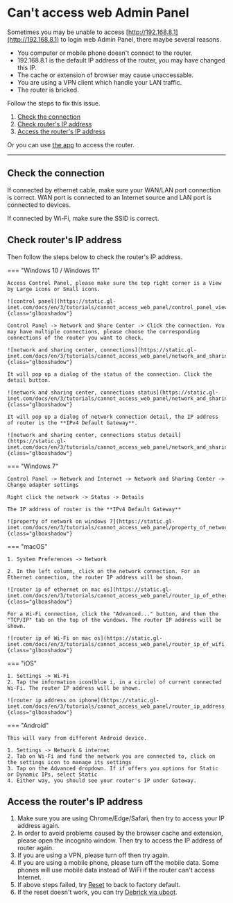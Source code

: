 # Can't access web Admin Panel

Sometimes you may be unable to access [http://192.168.8.1](http://192.168.8.1) to login web Admin Panel, there maybe several reasons.

* You computer or mobile phone doesn't connect to the router.
* 192.168.8.1 is the default IP address of the router, you may have changed this IP.
* The cache or extension of browser may cause unaccessable.
* You are using a VPN client which handle your LAN traffic.
* The router is bricked.

Follow the steps to fix this issue.

1. [Check the connection](#check_the_connection)
2. [Check router's IP address](#check-routers-ip-address)
3. [Access the router's IP address](#access-the-routers-ip-address)

Or you can use [the app](../mobile_app) to access the router.

---

## Check the connection

If connected by ethernet cable, make sure your WAN/LAN port connection is correct. WAN port is connected to an Internet source and LAN port is connected to devices.

If connected by Wi-Fi, make sure the SSID is correct.

## Check router's IP address

Then follow the steps below to check the router's IP address.

=== "Windows 10 / Windows 11"

    Access Control Panel, please make sure the top right corner is a View by Large icons or Small icons.

    ![control panel](https://static.gl-inet.com/docs/en/3/tutorials/cannot_access_web_panel/control_panel_view_by.png){class="glboxshadow"}

    Control Panel -> Network and Share Center -> Click the connection. You may have multiple connections, please choose the corresponding connections of the router you want to check.

    ![network and sharing center, connections](https://static.gl-inet.com/docs/en/3/tutorials/cannot_access_web_panel/network_and_sharing_center_connections.png){class="glboxshadow"}

    It will pop up a dialog of the status of the connection. Click the detail button.

    ![network and sharing center, connections status](https://static.gl-inet.com/docs/en/3/tutorials/cannot_access_web_panel/network_and_sharing_center_connections_status.png){class="glboxshadow"}

    It will pop up a dialog of network connection detail, the IP address of router is the **IPv4 Default Gateway**.

    ![network and sharing center, connections status detail](https://static.gl-inet.com/docs/en/3/tutorials/cannot_access_web_panel/network_and_sharing_center_connections_status_detail.png){class="glboxshadow"}

=== "Windows 7"

    Control Panel -> Network and Internet -> Network and Sharing Center -> Change adapter settings

    Right click the network -> Status -> Details
    
    The IP address of router is the **IPv4 Default Gateway**
    
    ![property of network on windows 7](https://static.gl-inet.com/docs/en/3/tutorials/cannot_access_web_panel/property_of_network_win7.jpg){class="glboxshadow"}

=== "macOS"

    1. System Preferences -> Network

    2. In the left column, click on the network connection. For an Ethernet connection, the router IP address will be shown.

    ![router ip of ethernet on mac os](https://static.gl-inet.com/docs/en/3/tutorials/cannot_access_web_panel/router_ip_of_ethernet_on_mac_os.jpg){class="glboxshadow"}

    For a Wi-Fi connection, click the "Advanced..." button, and then the "TCP/IP" tab on the top of the windows. The router IP address will be shown.

    ![router ip of Wi-Fi on mac os](https://static.gl-inet.com/docs/en/3/tutorials/cannot_access_web_panel/router_ip_of_wifi_on_mac_os.jpg){class="glboxshadow"}

=== "iOS"

    1. Settings -> Wi-Fi
    2. Tap the information icon(blue i, in a circle) of current connected Wi-Fi. The router IP address will be shown.

    ![router ip address on iphone](https://static.gl-inet.com/docs/en/3/tutorials/cannot_access_web_panel/router_ip_address_on_iphone.jpg){class="glboxshadow"}

=== "Android"

    This will vary from different Android device.

    1. Settings -> Network & internet
    2. Tab on Wi-Fi and find the network you are connected to, click on the settings icon to manage its settings
    3. Tap on the Advanced dropdown. If if offers you options for Static or Dynamic IPs, select Static
    4. Either way, you should see your router's IP under Gateway.

## Access the router's IP address

1. Make sure you are using Chrome/Edge/Safari, then try to access your IP address again.
2. In order to avoid problems caused by the browser cache and extension, please open the incognito window. Then try to access the IP address of router again.
3. If you are using a VPN, please turn off then try again.
4. If you are using a mobile phone, please turn off the mobile data. Some phones will use mobile data instead of WiFi if the router can't access Internet.
5. If above steps failed, try [Reset](../repair_network_or_reset_firmware/#reset-to-factory) to back to factory default.
6. If the reset doesn't work, you can try [Debrick via uboot](../debrick).
